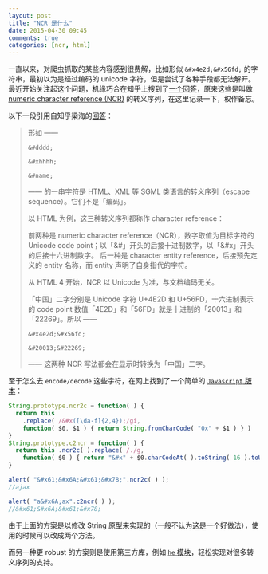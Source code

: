 ```yaml
---
layout: post
title: "NCR 是什么"
date: 2015-04-30 09:45
comments: true
categories: [ncr, html]
---
```


一直以来，对爬虫抓取的某些内容感到很费解，比如形似 `&#x4e2d;&#x56fd;` 的字符串，最初以为是经过编码的 unicode 字符，但是尝试了各种手段都无法解开。最近开始关注起这个问题，机缘巧合在知乎上搜到了[一个回答](http://www.zhihu.com/question/21390312)，原来这些是叫做 [numeric character reference (NCR)](http://en.wikipedia.org/wiki/Numeric_character_reference) 的转义序列，在这里记录一下，权作备忘。

以下一段引用自知乎梁海的[回答](http://www.zhihu.com/question/21390312/answer/18091465)：

> 形如 ——
>
> `&#dddd;`
>
> `&#xhhhh;`
>
>`&#name;`
>
> —— 的一串字符是 HTML、XML 等 SGML 类语言的转义序列（escape sequence）。它们不是「编码」。
>
> 以 HTML 为例，这三种转义序列都称作 character reference：
>
> 前两种是 numeric character reference（NCR），数字取值为目标字符的 Unicode code point；以「&#」开头的后接十进制数字，以「&#x」开头的后接十六进制数字。
> 后一种是 character entity reference，后接预先定义的 entity 名称，而 entity 声明了自身指代的字符。
>
> 从 HTML 4 开始，NCR 以 Unicode 为准，与文档编码无关。
>
> 「中国」二字分别是 Unicode 字符 U+4E2D 和 U+56FD，十六进制表示的 code point 数值「4E2D」和「56FD」就是十进制的「20013」和「22269」。所以 ——
>
> `&#x4e2d;&#x56fd;`
>
> `&#20013;&#22269;`
>
> —— 这两种 NCR 写法都会在显示时转换为「中国」二字。

至于怎么去 `encode/decode` 这些字符，在网上找到了一个简单的 [`Javascript` 版本](http://snipplr.com/view/772/encode-numeric-character-reference/)：

```javascript
String.prototype.ncr2c = function( ) {
  return this
    .replace( /&#x([\da-f]{2,4});/gi,
    function( $0, $1 ) { return String.fromCharCode( "0x" + $1 ) } )
}
String.prototype.c2ncr = function( ) {
  return this .ncr2c( ).replace( /./g,
    function( $0 ) { return "&#x" + $0.charCodeAt( ).toString( 16 ).toUpperCase( ) + ";" } )
}

alert( "&#x61;&#x6A;&#x61;&#x78;".ncr2c( ) );
//ajax

alert( "a&#x6A;ax".c2ncr( ) );
//&#x61;&#x6A;&#x61;&#x78;
```

由于上面的方案是以修改 String 原型来实现的（一般不认为这是一个好做法），使用的时候可以改成两个方法。

而另一种更 robust 的方案则是使用第三方库，例如 [`he` 模块](https://github.com/mathiasbynens/he)，轻松实现对很多转义序列的支持。
